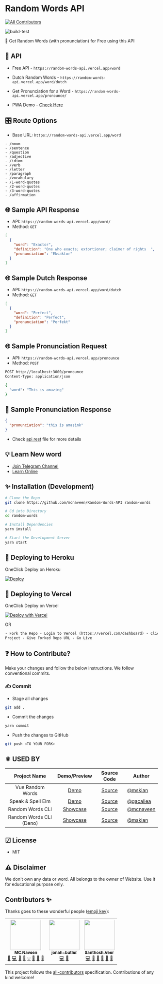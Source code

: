 # Random Words API

<!-- ALL-CONTRIBUTORS-BADGE:START - Do not remove or modify this section -->

[![All Contributors](https://img.shields.io/badge/all_contributors-3-orange.svg?style=flat-square)](#contributors-)

<!-- ALL-CONTRIBUTORS-BADGE:END -->

![build-test](https://github.com/mcnaveen/Random-Words-API/workflows/build-test/badge.svg)

🦄 Get Random Words (with pronunciation) for Free using this API

## 🚀 API

- Free API - `https://random-words-api.vercel.app/word`
- Dutch Random Words - `https://random-words-api.vercel.app/word/dutch`
- Get Pronunciation for a Word - `https://random-words-api.vercel.app/pronounce/`

- PWA Demo - [Check Here](https://words.sanweb.info/)

## 🎛 Route Options

- Base URL: `https://random-words-api.vercel.app/word`

```text
- /noun
- /sentence
- /question
- /adjective
- /idiom
- /verb
- /letter
- /paragraph
- /vocabulary
- /1-word-quotes
- /2-word-quotes
- /3-word-quotes
- /affirmation
```

## 🌐 Sample API Response

- API: `https://random-words-api.vercel.app/word/`
- Method: `GET`

```json
[
  {
    "word": "Exactor",
    "definition": "One who exacts; extortioner; claimer of rights  ",
    "pronunciation": "Eksaktor"
  }
]
```

## 🌐 Sample Dutch Response

- API: `https://random-words-api.vercel.app/word/dutch`
- Method: `GET`

```json
[
  {
    "word": "Perfect",
    "definition": "Perfect",
    "pronunciation": "Perfekt"
  }
]
```

## 🌐 Sample Pronunciation Request

- API: `https://random-words-api.vercel.app/pronounce`
- Method: `POST`

```sh
POST http://localhost:3000/pronounce
Content-Type: application/json

{
  "word": "This is amazing"
}
```

## 📣 Sample Pronunciation Response

```json
{
  "pronunciation": "this is amasink"
}
```

- Check [api.rest](/test/api.rest) file for more details

## 💡 Learn New word

- [Join Telegram Channel](https://t.me/learnwordoftheday)
- [Learn Online](https://words.sanweb.info/)

## ✨ Installation (Development)

```sh
# Clone the Repo
git clone https://github.com/mcnaveen/Random-Words-API random-words

# Cd into Directory
cd random-words

# Install Dependencies
yarn install

# Start the Development Server
yarn start
```

## 🔀 Deploying to Heroku

OneClick Deploy on Heroku

[![Deploy](https://www.herokucdn.com/deploy/button.svg)](https://heroku.com/deploy?template=https://github.com/mcnaveen/Random-Words-API)

## 🔀 Deploying to Vercel

OneClick Deploy on Vercel

[![Deploy with Vercel](https://vercel.com/button)](https://vercel.com/new/git/external?repository-url=https%3A%2F%2Fgithub.com%2Fmcnaveen%2FRandom-Words-API.git)

OR

```html
- Fork the Repo - Login to Vercel (https://vercel.com/dashboard) - Click Import
Project - Give Forked Repo URL - Go Live
```

## :question: How to Contribute?

Make your changes and follow the below instructions. We follow conventional commits.

### ✍️ Commit

- Stage all changes

```sh
git add .
```

- Commit the changes

```sh
yarn commit
```

- Push the changes to GitHub

```sh
git push <TO YOUR FORK>
```

## ⚛ USED BY

|      Project Name       |                        Demo/Preview                        |                        Source Code                        | Author                                   |
| :---------------------: | :--------------------------------------------------------: | :-------------------------------------------------------: | ---------------------------------------- |
|    Vue Random Words     |             [Demo](https://words.sanweb.info/)             |   [Source](https://github.com/mskian/vue-random-words)    | [@mskian](https://github.com/mskian)     |
|    Speak & Spell Elm    |        [Demo](https://speak-and-spell.vercel.app/)         |  [Source](https://github.com/gacallea/elm_speakandspell)  | [@gacallea](https://github.com/gacallea) |
|    Random Words CLI     | [Showcase](https://www.npmjs.com/package/random-words-cli) |  [Source](https://github.com/mcnaveen/random-words-cli)   | [@mcnaveen](https://github.com/mcnaveen) |
| Random Words CLI (Deno) | [Showcase](https://deno.land/x/randomwords) | [Source](https://github.com/mskian/deno-random-words-cli) | [@mskian](https://github.com/mskian) |

## ☑ License

- MIT

## ⚠ Disclaimer

We don't own any data or word. All belongs to the owner of Website. Use it for educational purpose only.

## Contributors ✨

Thanks goes to these wonderful people ([emoji key](https://allcontributors.org/docs/en/emoji-key)):

<!-- ALL-CONTRIBUTORS-LIST:START - Do not remove or modify this section -->
<!-- prettier-ignore-start -->
<!-- markdownlint-disable -->
<table>
  <tr>
    <td align="center"><a href="https://github.com/mcnaveen"><img src="https://avatars.githubusercontent.com/u/8493007?v=4?s=100" width="100px;" alt=""/><br /><sub><b>MC Naveen</b></sub></a><br /><a href="https://github.com/mcnaveen/Random-Words-API/issues?q=author%3Amcnaveen" title="Bug reports">🐛</a> <a href="https://github.com/mcnaveen/Random-Words-API/commits?author=mcnaveen" title="Code">💻</a> <a href="#data-mcnaveen" title="Data">🔣</a> <a href="https://github.com/mcnaveen/Random-Words-API/commits?author=mcnaveen" title="Documentation">📖</a> <a href="#example-mcnaveen" title="Examples">💡</a> <a href="#ideas-mcnaveen" title="Ideas, Planning, & Feedback">🤔</a> <a href="#maintenance-mcnaveen" title="Maintenance">🚧</a> <a href="https://github.com/mcnaveen/Random-Words-API/pulls?q=is%3Apr+reviewed-by%3Amcnaveen" title="Reviewed Pull Requests">👀</a></td>
    <td align="center"><a href="https://github.com/jonah-butler"><img src="https://avatars.githubusercontent.com/u/18040568?v=4?s=100" width="100px;" alt=""/><br /><sub><b>jonah-butler</b></sub></a><br /><a href="https://github.com/mcnaveen/Random-Words-API/commits?author=jonah-butler" title="Code">💻</a> <a href="https://github.com/mcnaveen/Random-Words-API/commits?author=jonah-butler" title="Documentation">📖</a></td>
    <td align="center"><a href="https://santhoshveer.com/"><img src="https://avatars.githubusercontent.com/u/10300271?v=4?s=100" width="100px;" alt=""/><br /><sub><b>Santhosh Veer</b></sub></a><br /><a href="https://github.com/mcnaveen/Random-Words-API/commits?author=mskian" title="Code">💻</a> <a href="https://github.com/mcnaveen/Random-Words-API/commits?author=mskian" title="Documentation">📖</a> <a href="#ideas-mskian" title="Ideas, Planning, & Feedback">🤔</a> <a href="#maintenance-mskian" title="Maintenance">🚧</a> <a href="https://github.com/mcnaveen/Random-Words-API/issues?q=author%3Amskian" title="Bug reports">🐛</a> <a href="https://github.com/mcnaveen/Random-Words-API/pulls?q=is%3Apr+reviewed-by%3Amskian" title="Reviewed Pull Requests">👀</a></td>
  </tr>
</table>

<!-- markdownlint-restore -->
<!-- prettier-ignore-end -->

<!-- ALL-CONTRIBUTORS-LIST:END -->

This project follows the [all-contributors](https://github.com/all-contributors/all-contributors) specification. Contributions of any kind welcome!
